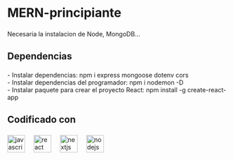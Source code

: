 <h1 align="left">MERN-principiante</h1>

###

<p align="left">Necesaria la instalacion de Node, MongoDB...</p>

###

<h2 align="left">Dependencias</h2>

###

<p align="left">- Instalar dependencias: npm i express mongoose dotenv cors<br>- Instalar dependencias del programador: npm i nodemon -D<br>- Instalar paquete para crear el proyecto React:  npm install -g create-react-app</p>

###

<h2 align="left">Codificado con</h2>

###

<div align="left">
  <img src="https://cdn.jsdelivr.net/gh/devicons/devicon/icons/javascript/javascript-original.svg" height="40" alt="javascript logo"  />
  <img width="12" />
  <img src="https://cdn.jsdelivr.net/gh/devicons/devicon/icons/react/react-original.svg" height="40" alt="react logo"  />
  <img width="12" />
  <img src="https://cdn.jsdelivr.net/gh/devicons/devicon/icons/nextjs/nextjs-original.svg" height="40" alt="nextjs logo"  />
  <img width="12" />
  <img src="https://cdn.jsdelivr.net/gh/devicons/devicon/icons/nodejs/nodejs-original.svg" height="40" alt="nodejs logo"  />
</div>

###
